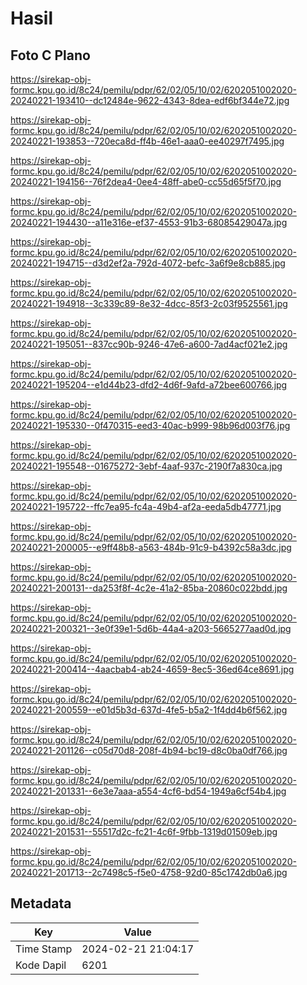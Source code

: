 # Hasil

## Foto C Plano

https://sirekap-obj-formc.kpu.go.id/8c24/pemilu/pdpr/62/02/05/10/02/6202051002020-20240221-193410--dc12484e-9622-4343-8dea-edf6bf344e72.jpg

https://sirekap-obj-formc.kpu.go.id/8c24/pemilu/pdpr/62/02/05/10/02/6202051002020-20240221-193853--720eca8d-ff4b-46e1-aaa0-ee40297f7495.jpg

https://sirekap-obj-formc.kpu.go.id/8c24/pemilu/pdpr/62/02/05/10/02/6202051002020-20240221-194156--76f2dea4-0ee4-48ff-abe0-cc55d65f5f70.jpg

https://sirekap-obj-formc.kpu.go.id/8c24/pemilu/pdpr/62/02/05/10/02/6202051002020-20240221-194430--a11e316e-ef37-4553-91b3-68085429047a.jpg

https://sirekap-obj-formc.kpu.go.id/8c24/pemilu/pdpr/62/02/05/10/02/6202051002020-20240221-194715--d3d2ef2a-792d-4072-befc-3a6f9e8cb885.jpg

https://sirekap-obj-formc.kpu.go.id/8c24/pemilu/pdpr/62/02/05/10/02/6202051002020-20240221-194918--3c339c89-8e32-4dcc-85f3-2c03f9525561.jpg

https://sirekap-obj-formc.kpu.go.id/8c24/pemilu/pdpr/62/02/05/10/02/6202051002020-20240221-195051--837cc90b-9246-47e6-a600-7ad4acf021e2.jpg

https://sirekap-obj-formc.kpu.go.id/8c24/pemilu/pdpr/62/02/05/10/02/6202051002020-20240221-195204--e1d44b23-dfd2-4d6f-9afd-a72bee600766.jpg

https://sirekap-obj-formc.kpu.go.id/8c24/pemilu/pdpr/62/02/05/10/02/6202051002020-20240221-195330--0f470315-eed3-40ac-b999-98b96d003f76.jpg

https://sirekap-obj-formc.kpu.go.id/8c24/pemilu/pdpr/62/02/05/10/02/6202051002020-20240221-195548--01675272-3ebf-4aaf-937c-2190f7a830ca.jpg

https://sirekap-obj-formc.kpu.go.id/8c24/pemilu/pdpr/62/02/05/10/02/6202051002020-20240221-195722--ffc7ea95-fc4a-49b4-af2a-eeda5db47771.jpg

https://sirekap-obj-formc.kpu.go.id/8c24/pemilu/pdpr/62/02/05/10/02/6202051002020-20240221-200005--e9ff48b8-a563-484b-91c9-b4392c58a3dc.jpg

https://sirekap-obj-formc.kpu.go.id/8c24/pemilu/pdpr/62/02/05/10/02/6202051002020-20240221-200131--da253f8f-4c2e-41a2-85ba-20860c022bdd.jpg

https://sirekap-obj-formc.kpu.go.id/8c24/pemilu/pdpr/62/02/05/10/02/6202051002020-20240221-200321--3e0f39e1-5d6b-44a4-a203-5665277aad0d.jpg

https://sirekap-obj-formc.kpu.go.id/8c24/pemilu/pdpr/62/02/05/10/02/6202051002020-20240221-200414--4aacbab4-ab24-4659-8ec5-36ed64ce8691.jpg

https://sirekap-obj-formc.kpu.go.id/8c24/pemilu/pdpr/62/02/05/10/02/6202051002020-20240221-200559--e01d5b3d-637d-4fe5-b5a2-1f4dd4b6f562.jpg

https://sirekap-obj-formc.kpu.go.id/8c24/pemilu/pdpr/62/02/05/10/02/6202051002020-20240221-201126--c05d70d8-208f-4b94-bc19-d8c0ba0df766.jpg

https://sirekap-obj-formc.kpu.go.id/8c24/pemilu/pdpr/62/02/05/10/02/6202051002020-20240221-201331--6e3e7aaa-a554-4cf6-bd54-1949a6cf54b4.jpg

https://sirekap-obj-formc.kpu.go.id/8c24/pemilu/pdpr/62/02/05/10/02/6202051002020-20240221-201531--55517d2c-fc21-4c6f-9fbb-1319d01509eb.jpg

https://sirekap-obj-formc.kpu.go.id/8c24/pemilu/pdpr/62/02/05/10/02/6202051002020-20240221-201713--2c7498c5-f5e0-4758-92d0-85c1742db0a6.jpg


## Metadata

| Key        | Value               |
| ---------- | ------------------- |
| Time Stamp | 2024-02-21 21:04:17 |
| Kode Dapil | 6201                |



